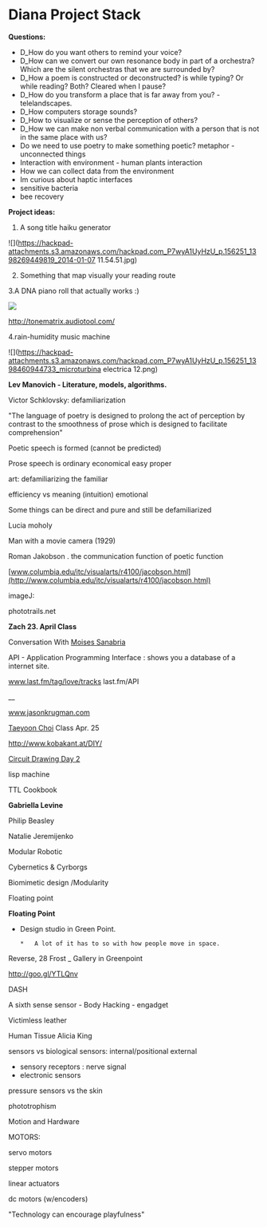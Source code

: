 # Diana Project Stack

**Questions:**

*   D_How do you want others to remind your voice?
*   D_How can we convert our own resonance body in part of a orchestra? Which are the silent orchestras that we are surrounded by?
*   D_How a poem is constructed or deconstructed? is while typing? Or while reading? Both? Cleared when I pause? 
*   D_How do you transform a place that is far away from you? - telelandscapes. 
*   D_How computers storage sounds?
*   D_How to visualize or sense the perception of others?
*   D_How we can make non verbal communication with a person that is not in the same place with us?
*   Do we need to use poetry to make something poetic? metaphor - unconnected things
*   Interaction with environment - human plants interaction
*   How we can collect data from the environment 
*   Im curious about haptic interfaces
*   sensitive bacteria
*   bee recovery

**Project ideas:**

1.  A song title haiku generator

![](https://hackpad-attachments.s3.amazonaws.com/hackpad.com_P7wyA1UyHzU_p.156251_1398269449819_2014-01-07 11.54.51.jpg)

2. Something that map visually your reading route

3.A DNA piano roll that actually works :)

![](https://hackpad-attachments.s3.amazonaws.com/hackpad.com_P7wyA1UyHzU_p.156251_1398460824900_gel.jpg)

[](http://tonematrix.audiotool.com/)http://tonematrix.audiotool.com/

4.rain-humidity music machine

![](https://hackpad-attachments.s3.amazonaws.com/hackpad.com_P7wyA1UyHzU_p.156251_1398460944733_microturbina electrica 12.png)

**Lev Manovich - Literature, models, algorithms.**

Victor Schklovsky: defamiliarization 

"The language of poetry is designed to prolong the act of perception by contrast to the smoothness of prose which is designed to facilitate comprehension"

Poetic speech is formed (cannot be predicted)

Prose speech is ordinary economical easy proper

art: defamiliarizing the familiar

efficiency vs meaning (intuition) emotional

Some things can be direct and pure and still be defamiliarized

Lucia moholy

Man with a movie camera (1929)

Roman Jakobson . the communication function of poetic function

[www.columbia.edu/itc/visualarts/r4100/jacobson.html](http://www.columbia.edu/itc/visualarts/r4100/jacobson.html)

 imageJ: 

 phototrails.net

 **Zach 23. April Class**

 Conversation With [Moises Sanabria](/ep/profile/v6pSS8EP8fM)

 API -  Application Programming Interface : shows you a database of a internet site.

 www.last.fm/tag/love/tracks  last.fm/API

 __

 www.jasonkrugman.com

[Taeyoon Choi](/ep/profile/uCZ3kD8pFvb) Class Apr. 25

[](http://www.kobakant.at/DIY/)http://www.kobakant.at/DIY/

[Circuit Drawing Day 2](/xSOuimlHWHL)

lisp machine

TTL Cookbook

**Gabriella Levine**

Philip Beasley 

Natalie Jeremijenko

Modular Robotic

Cybernetics & Cyrborgs

Biomimetic design /Modularity

Floating point

**Floating Point**

*   Design studio in Green Point.

        *   A lot of it has to so with how people move in space.

Reverse, 28 Frost _ Gallery in Greenpoint

[](http://goo.gl/YTLQnv)http://goo.gl/YTLQnv

DASH 

 A sixth sense sensor - Body Hacking - engadget

 Victimless leather

 Human Tissue Alicia King

sensors vs biological sensors: internal/positional   external

*    sensory receptors : nerve signal
*   electronic sensors

pressure sensors vs the skin

phototrophism

Motion and Hardware

MOTORS:

servo motors

stepper motors

linear actuators

dc motors (w/encoders)

"Technology can encourage playfulness"